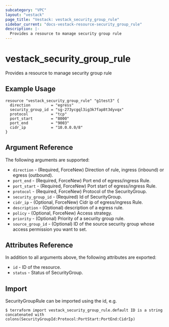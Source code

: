 ```yaml
---
subcategory: "VPC"
layout: "vestack"
page_title: "Vestack: vestack_security_group_rule"
sidebar_current: "docs-vestack-resource-security_group_rule"
description: |-
  Provides a resource to manage security group rule
---
```

# vestack_security_group_rule
Provides a resource to manage security group rule
## Example Usage
```hcl
resource "vestack_security_group_rule" "g1test3" {
  direction         = "egress"
  security_group_id = "sg-273ycgql3ig3k7fap8t3dyvqx"
  protocol          = "tcp"
  port_start        = "8000"
  port_end          = "9003"
  cidr_ip           = "10.0.0.0/8"
}
```
## Argument Reference
The following arguments are supported:
* `direction` - (Required, ForceNew) Direction of rule, ingress (inbound) or egress (outbound).
* `port_end` - (Required, ForceNew) Port end of egress/ingress Rule.
* `port_start` - (Required, ForceNew) Port start of egress/ingress Rule.
* `protocol` - (Required, ForceNew) Protocol of the SecurityGroup.
* `security_group_id` - (Required) Id of SecurityGroup.
* `cidr_ip` - (Optional, ForceNew) Cidr ip of egress/ingress Rule.
* `description` - (Optional) description of a egress rule.
* `policy` - (Optional, ForceNew) Access strategy.
* `priority` - (Optional) Priority of a security group rule.
* `source_group_id` - (Optional) ID of the source security group whose access permission you want to set.

## Attributes Reference
In addition to all arguments above, the following attributes are exported:
* `id` - ID of the resource.
* `status` - Status of SecurityGroup.


## Import
SecurityGroupRule can be imported using the id, e.g.
```
$ terraform import vestack_security_group_rule.default ID is a string concatenated with colons(SecurityGroupId:Protocol:PortStart:PortEnd:CidrIp)
```

